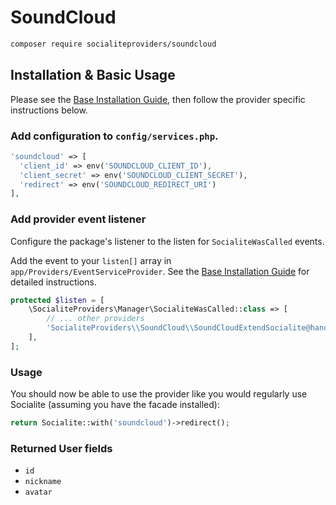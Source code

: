 # SoundCloud

```bash
composer require socialiteproviders/soundcloud
```

## Installation & Basic Usage

Please see the [Base Installation Guide](https://socialiteproviders.com/usage/), then follow the provider specific instructions below.

### Add configuration to `config/services.php`.

```php
'soundcloud' => [    
  'client_id' => env('SOUNDCLOUD_CLIENT_ID'),  
  'client_secret' => env('SOUNDCLOUD_CLIENT_SECRET'),  
  'redirect' => env('SOUNDCLOUD_REDIRECT_URI') 
],
```

### Add provider event listener

Configure the package's listener to the listen for `SocialiteWasCalled` events. 

Add the event to your `listen[]` array  in `app/Providers/EventServiceProvider`. See the [Base Installation Guide](https://socialiteproviders.com/usage/) for detailed instructions.

```php
protected $listen = [
    \SocialiteProviders\Manager\SocialiteWasCalled::class => [
        // ... other providers
        'SocialiteProviders\\SoundCloud\\SoundCloudExtendSocialite@handle',
    ],
];
```

### Usage

You should now be able to use the provider like you would regularly use Socialite (assuming you have the facade installed):

```php
return Socialite::with('soundcloud')->redirect();
```

### Returned User fields

- ``id``
- ``nickname``
- ``avatar``
